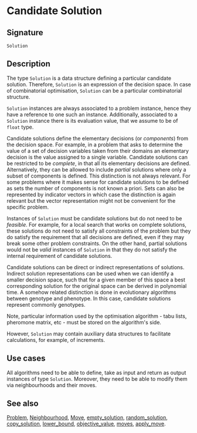 <!--
SPDX-FileCopyrightText: © 2025 Authors of the ROAR-NET API Specification <https://github.com/roar-net/roar-net-api-spec/blob/main/AUTHORS>

SPDX-License-Identifier: CC-BY-4.0
-->

# Candidate Solution

## Signature

```text
Solution
```

## Description

The type `Solution` is a data structure defining a particular
candidate solution. Therefore, `Solution` is an expression of the
decision space. In case of combinatorial optimisation, `Solution` can
be a particular combinatorial structure.

`Solution` instances are always associated to a problem instance,
hence they have a reference to one such an instance. Additionally,
associated to a `Solution` instance there is its evaluation value,
that we assume to be of `float` type.

Candidate solutions define the elementary decisions (or *components*)
from the decision space. For example, in a problem that asks to
determine the value of a set of decision variables taken from their
domains an elementary decision is the value assigned to a single
variable. Candidate solutions can be restricted to be *complete*, in
that all its elementary decisions are defined. Alternatively, they can
be allowed to include *partial* solutions where only a subset of
components is defined. This distinction is not always relevant. For
some problems where it makes sense for candidate solutions to be
defined as sets the number of components is not known a priori. Sets
can also be represented by indicator vectors in which case the
distinction is again relevant but the vector representation might not
be convenient for the specific problem.

Instances of `Solution` must be candidate solutions but do not need to
be *feasible*. For example, for a local search that works on complete
solutions, these solutions do not need to satisfy all constraints of
the problem but they do satisfy the requirement that all decisions are
defined, even if they may break some other problem constraints. On the
other hand, partial solutions would not be *valid* instances of
`Solution` in that they do not satisfy the internal requirement of
candidate solutions.

Candidate solutions can be direct or indirect representations of
solutions.  Indirect solution representations can be used when we can
identify a smaller decision space, such that for a given member of
this space a best corresponding solution for the original space can be
derived in polynomial time. A somehow related distinction is done in
evolutionary algorithms between genotype and phenotype. In this case,
candidate solutions represent commonly genotypes.

<!-- Structural state vs evaluation state vs ???

MC: I do not get what this means -->

Note, particular information used by the optimisation algorithm - tabu
lists, pheromone matrix, etc - must be stored on the algorithm's side.

However, `Solution` may contain auxiliary data structures to
facilitate calculations, for example, of increments.

## Use cases

All algorithms need to be able to define, take as input and return as
output instances of type `Solution`. Moreover, they need to be able to
modify them via neighbourhoods and their moves.

## See also

[Problem](./Problem.md),
[Neighbourhood](./Neighbourhood.md),
[Move](./Move.md),
[empty\_solution](../operations/empty_solution.md),
[random\_solution](../operations/random_solution.md),
[copy\_solution](../operations/copy_solution.md),
[lower\_bound](../operations/lower_bound.md),
[objective\_value](../operations/objective_value.md),
[moves](../operations/moves.md),
[apply\_move](../operations/apply_move.md).
